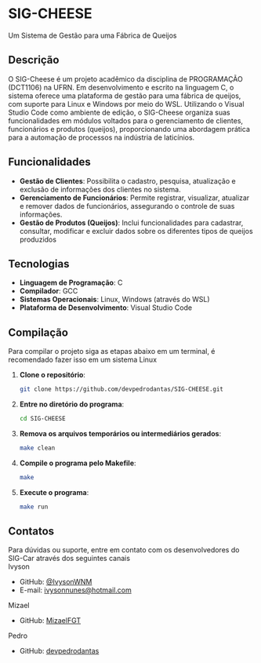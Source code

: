# SIG-CHEESE
Um Sistema de Gestão para uma Fábrica de Queijos

## Descrição
O SIG-Cheese é um projeto acadêmico da disciplina de PROGRAMAÇÃO (DCT1106) na UFRN. Em desenvolvimento e escrito na linguagem C, o sistema oferece uma plataforma de gestão para uma fábrica de queijos, com suporte para Linux e Windows por meio do WSL. Utilizando o Visual Studio Code como ambiente de edição, o SIG-Cheese organiza suas funcionalidades em módulos voltados para o gerenciamento de clientes, funcionários e produtos (queijos), proporcionando uma abordagem prática para a automação de processos na indústria de laticínios.

## Funcionalidades
- **Gestão de Clientes**: Possibilita o cadastro, pesquisa, atualização e exclusão de informações dos clientes no sistema.
- **Gerenciamento de Funcionários**: Permite registrar, visualizar, atualizar e remover dados de funcionários, assegurando o controle de suas informações.
- **Gestão de Produtos (Queijos)**: Inclui funcionalidades para cadastrar, consultar, modificar e excluir dados sobre os diferentes tipos de queijos produzidos

## Tecnologias
- **Linguagem de Programação**: C
- **Compilador**: GCC
- **Sistemas Operacionais**: Linux, Windows (através do WSL)
- **Plataforma de Desenvolvimento**: Visual Studio Code

## Compilação
Para compilar o projeto siga as etapas abaixo em um terminal, é recomendado fazer isso em um sistema Linux

1. **Clone o repositório**:
   ```sh
   git clone https://github.com/devpedrodantas/SIG-CHEESE.git
   
2. **Entre no diretório do programa**:
   ```sh
   cd SIG-CHEESE
   
3. **Remova os arquivos temporários ou intermediários gerados**:
   ```sh
   make clean
   
4. **Compile o programa pelo Makefile**:
   ```sh
   make
   
5. **Execute o programa**:
   ```sh
   make run
   
## Contatos
Para dúvidas ou suporte, entre em contato com os desenvolvedores do SIG-Car através dos seguintes canais\
Ivyson
- GitHub: [@IvysonWNM](https://github.com/IvysonWNM)
- E-mail: [ivysonnunes@hotmail.com](mailto:ivysonnunes@hotmail.com)

Mizael
- GitHub: [MizaelFGT](https://github.com/MizaelFGT)
 
Pedro
- GitHub: [devpedrodantas](https://github.com/devpedrodantas)
